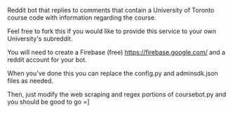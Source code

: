 Reddit bot that replies to comments that contain a University of Toronto course code with information regarding the course.

Feel free to fork this if you would like to provide this service to your own University's subreddit.

You will need to create a Firebase (free) https://firebase.google.com/ and a reddit account for your bot.

When you've done this you can replace the config.py and adminsdk.json files as needed.

Then, just modify the web scraping and regex portions of coursebot.py and you should be good to go =]
